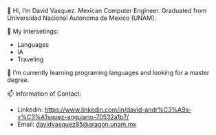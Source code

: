 👋 Hi, I’m David Vasquez.
Mexican Computer Engineer. Graduated from Universidad Nacional Autonoma de Mexico (UNAM).

👀 My intersetings:
- Languages
- IA
- Traveling

🌱 I’m currently learning programing languages and looking for a master degree.

📫 Information of Contact:
- Linkedin: https://www.linkedin.com/in/david-andr%C3%A9s-v%C3%A1squez-anguiano-70532a1b7/
- Email: davidvasquez85@aragon.unam.mx
